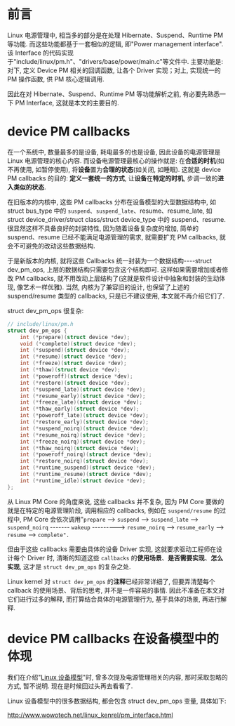 
# 前言

Linux 电源管理中, 相当多的部分是在处理 Hibernate、Suspend、Runtime PM 等功能. 而这些功能都基于一套相似的逻辑, 即"Power management interface". 该 Interface 的代码实现于"include/linux/pm.h"、"drivers/base/power/main.c"等文件中. 主要功能是: 对下, 定义 Device PM 相关的回调函数, 让各个 Driver 实现；对上, 实现统一的 PM 操作函数, 供 PM 核心逻辑调用. 

因此在对 Hibernate、Suspend、Runtime PM 等功能解析之前, 有必要先熟悉一下 PM Interface, 这就是本文的主要目的. 

# device PM callbacks

在一个系统中, 数量最多的是设备, 耗电最多的也是设备, 因此设备的电源管理是 Linux 电源管理的核心内容. 而设备电源管理最核心的操作就是: 在**合适的时机**(如不再使用, 如暂停使用), 将**设备**置为**合理的状态**(如关闭, 如睡眠). 这就是 device PM callbacks 的目的: **定义一套统一的方式**, 让**设备**在**特定的时机**, 步调一致的**进入类似的状态**. 

在旧版本的内核中, 这些 PM callbacks 分布在设备模型的大型数据结构中, 如 struct bus_type 中的 `suspend`、`suspend_late`、resume、resume_late, 如 struct device_driver/struct class/struct device_type 中的 suspend、resume. 很显然这样不具备良好的封装特性, 因为随着设备复杂度的增加, 简单的 suspend、resume 已经不能满足电源管理的需求, 就需要扩充 PM callbacks, 就会不可避免的改动这些数据结构. 

于是新版本的内核, 就将这些 Callbacks 统一封装为一个数据结构----struct dev_pm_ops, 上层的数据结构只需要包含这个结构即可. 这样如果需要增加或者修改 PM callbacks, 就不用改动上层结构了(这就是软件设计中抽象和封装的生动体现, 像艺术一样优雅). 当然, 内核为了兼容旧的设计, 也保留了上述的 suspend/resume 类型的 callbacks, 只是已不建议使用, 本文就不再介绍它们了. 

struct dev_pm_ops 很复杂:

```cpp
// include/linux/pm.h
struct dev_pm_ops {
    int (*prepare)(struct device *dev);
    void (*complete)(struct device *dev);
    int (*suspend)(struct device *dev);
    int (*resume)(struct device *dev);
    int (*freeze)(struct device *dev);
    int (*thaw)(struct device *dev);
    int (*poweroff)(struct device *dev);
    int (*restore)(struct device *dev);
    int (*suspend_late)(struct device *dev);
    int (*resume_early)(struct device *dev);
    int (*freeze_late)(struct device *dev);
    int (*thaw_early)(struct device *dev);
    int (*poweroff_late)(struct device *dev);
    int (*restore_early)(struct device *dev);
    int (*suspend_noirq)(struct device *dev);
    int (*resume_noirq)(struct device *dev);
    int (*freeze_noirq)(struct device *dev);
    int (*thaw_noirq)(struct device *dev);
    int (*poweroff_noirq)(struct device *dev);
    int (*restore_noirq)(struct device *dev);
    int (*runtime_suspend)(struct device *dev);
    int (*runtime_resume)(struct device *dev);
    int (*runtime_idle)(struct device *dev);
};
```

从 Linux PM Core 的角度来说, 这些 callbacks 并不复杂, 因为 PM Core 要做的就是在特定的电源管理阶段, 调用相应的 callbacks, 例如在 `suspend/resume` 的过程中, PM Core 会依次调用"`prepare` —> `suspend` —> `suspend_late` —> `suspend_noirq` ------- `wakeup` ---------> `resume_noirq` —> `resume_early` —> `resume` --> `complete". `

但由于这些 callbacks 需要由具体的设备 Driver 实现, 这就要求驱动工程师在设计每个 Driver 时, 清晰的知道这些 `callbacks` 的**使用场景**、**是否需要实现**、**怎么实现**, 这才是 `struct dev_pm_ops` 的复杂之处. 

Linux kernel 对 `struct dev_pm_ops` 的**注释**已经非常详细了, 但要弄清楚每个 callback 的使用场景、背后的思考, 并不是一件容易的事情. 因此不准备在本文对它们进行过多的解释, 而打算结合具体的电源管理行为, 基于具体的场景, 再进行解释. 

# device PM callbacks 在设备模型中的体现

我们在介绍"[Linux 设备模型](http://www.wowotech.net/device_model/device_resource_management.html)"时, 曾多次提及电源管理相关的内容, 那时采取忽略的方式, 暂不说明. 现在是时候回过头再去看看了. 

Linux 设备模型中的很多数据结构, 都会包含 struct dev_pm_ops 变量, 具体如下: 







http://www.wowotech.net/linux_kenrel/pm_interface.html